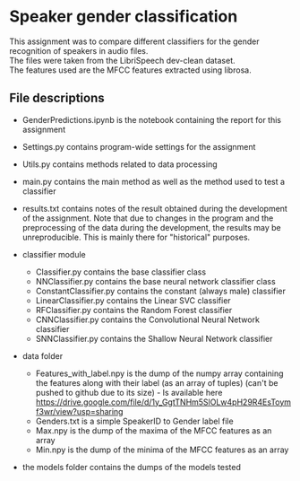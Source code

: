 # Speaker gender classification
This assignment was to compare different classifiers for the gender recognition of speakers in audio files.    
The files were taken from the LibriSpeech dev-clean dataset.    
The features used are the MFCC features extracted using librosa.

## File descriptions
- GenderPredictions.ipynb is the notebook containing the report for this assignment
- Settings.py contains program-wide settings for the assignment
- Utils.py contains methods related to data processing
- main.py contains the main method as well as the method used to test a classifier
- results.txt contains notes of the result obtained during the development of the assignment. Note that due to changes in the program and the preprocessing of the data during the development, the results may be unreproducible. This is mainly there for "historical" purposes.

- classifier module
    - Classifier.py contains the base classifier class
    - NNClassifier.py contains the base neural network classifier class
    - ConstantClassifier.py contains the constant (always male) classifier
    - LinearClassifier.py contains the Linear SVC classifier
    - RFClassifier.py contains the Random Forest classifier
    - CNNClassifier.py contains the Convolutional Neural Network classifier
    - SNNClassifier.py contains the Shallow Neural Network classifier

- data folder
    - Features_with_label.npy is the dump of the numpy array containing the features along with their label (as an array of tuples) (can't be pushed to github due to its size) - Is available here https://drive.google.com/file/d/1y_GgtTNHm5SlOLw4pH29R4EsToymf3wr/view?usp=sharing
    - Genders.txt is a simple SpeakerID to Gender label file
    - Max.npy is the dump of the maxima of the MFCC features as an array
    - Min.npy is the dump of the minima of the MFCC features as an array

- the models folder contains the dumps of the models tested
